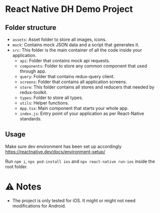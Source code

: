 
# React Native DH Demo Project

## Folder structure

- `assets`: Asset folder to store all images, icons.
- `mock`: Contains mock JSON data and a script that generates it.
- `src`: This folder is the main container of all the code inside your application.
  - `api`: Folder that contains mock api requests.
  - `components`: Folder to store any common component that used through app.
  - `query`: Folder that contains redux-query client.
  - `screens`: Folder that contains all application screens.
  - `store`: This folder contains all stores and reducers that needed by redux-toolkit.
  - `types`: Folder to store all types.
  - `utils`: Helper functions.
  - `App.tsx`: Main component that starts your whole app.
  - `index.js`: Entry point of your application as per React-Native standards.

## Usage
Make sure dev environment has been set up accordingly https://reactnative.dev/docs/environment-setup/

Run `npm i`, `npx pod-install ios` and `npx react-native run-ios` inside the root folder.

# ⚠️ Notes
- The project is only tested for iOS. It might or might not need modifications for Android.

